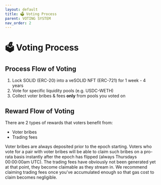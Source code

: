 ```yaml
---
layout: default
title: 🗳️ Voting Process
parent: VOTING SYSTEM
nav_order: 2
---
```


# 🗳️ Voting Process

## Process Flow of Voting

1. Lock SOLID (ERC-20) into a veSOLID NFT (ERC-721) for 1 week - 4 years
2. Vote for specific liquidity pools (e.g. USDC-WETH)
3. Collect voter bribes & fees **only** from pools you voted on

## Reward Flow of Voting

There are 2 types of rewards that voters benefit from:

* Voter bribes
* Trading fees

Voter bribes are always deposited prior to the epoch starting. Voters who vote for a pair with voter bribes will be able to claim such bribes on a pro-rata basis instantly after the epoch has flipped (always Thursdays 00:00:00am UTC). The trading fees have obviously not been generated yet at that point, they become claimable as they stream in. We recommend claiming trading fees once you've accumulated enough so that gas cost to claim becomes negligible.

<figure><img src="../.gitbook/assets/image (23).png" alt=""><figcaption></figcaption></figure>
